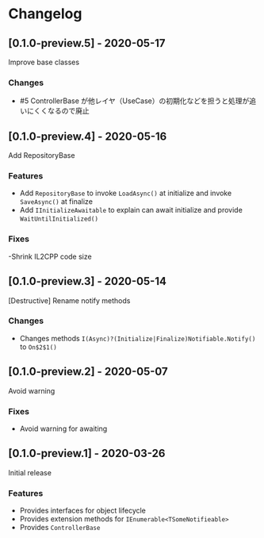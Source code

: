# Changelog

## [0.1.0-preview.5] - 2020-05-17

Improve base classes

### Changes

- #5 ControllerBase が他レイヤ（UseCase）の初期化などを担うと処理が追いにくくなるので廃止

## [0.1.0-preview.4] - 2020-05-16

Add RepositoryBase

### Features

- Add `RepositoryBase` to invoke `LoadAsync()` at initialize and invoke `SaveAsync()` at finalize
- Add `IInitializeAwaitable` to explain can await initialize and provide `WaitUntilInitialized()`

### Fixes

-Shrink IL2CPP code size

## [0.1.0-preview.3] - 2020-05-14

[Destructive] Rename notify methods

### Changes

- Changes methods `I(Async)?(Initialize|Finalize)Notifiable.Notify()` to `On$2$1()`

## [0.1.0-preview.2] - 2020-05-07

Avoid warning

### Fixes

- Avoid warning for awaiting

## [0.1.0-preview.1] - 2020-03-26

Initial release

### Features

* Provides interfaces for object lifecycle
* Provides extension methods for `IEnumerable<TSomeNotifieable>`
* Provides `ControllerBase`

